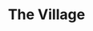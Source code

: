 ---
title: "The Village"
linkTitle: "The Village"
weight: 13
icon:
draft: true
description: >
  One sentence description/summary.
---